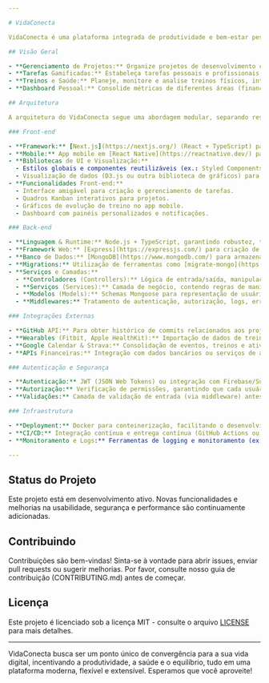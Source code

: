 ```yaml
---

# VidaConecta

VidaConecta é uma plataforma integrada de produtividade e bem-estar pessoal que unifica o gerenciamento de projetos, tarefas, treinos e estatísticas em um único ecossistema. Nosso objetivo é fornecer uma visão holística da vida do usuário, ajudando-o a manter o equilíbrio, melhorar o desempenho em diferentes áreas (profissional, pessoal e saúde) e alcançar metas de maneira organizada e motivadora.

## Visão Geral

- **Gerenciamento de Projetos:** Organize projetos de desenvolvimento com quadros Kanban, milestones, histórico de commits (GitHub) e prazos definidos.
- **Tarefas Gamificadas:** Estabeleça tarefas pessoais e profissionais, ganhe pontos e conquistas ao concluí-las e mantenha-se motivado por meio de um sistema de níveis e recompensas.
- **Treinos e Saúde:** Planeje, monitore e analise treinos físicos, integrando dispositivos wearables (Fitbit, Apple Watch) e visualizando métricas de evolução (peso levantado, distância, tempo).
- **Dashboard Pessoal:** Consolide métricas de diferentes áreas (financeiras, saúde, estudos) em um único painel, com gráficos, tabelas e integrações a serviços externos (Google Calendar, Strava, apps bancários).

## Arquitetura

A arquitetura do VidaConecta segue uma abordagem modular, separando responsabilidades entre front-end e back-end, e aproveitando diferentes tecnologias para cada camada.

### Front-end

- **Framework:** [Next.js](https://nextjs.org/) (React + TypeScript) para a camada web.
- **Mobile:** App mobile em [React Native](https://reactnative.dev/) para gerenciamento de treinos e acesso rápido às principais funcionalidades.
- **Bibliotecas de UI e Visualização:**  
  - Estilos globais e componentes reutilizáveis (ex.: Styled Components ou CSS Modules).  
  - Visualização de dados (D3.js ou outra biblioteca de gráficos) para o dashboard.
- **Funcionalidades Front-end:**  
  - Interface amigável para criação e gerenciamento de tarefas.  
  - Quadros Kanban interativos para projetos.  
  - Gráficos de evolução de treino no app mobile.  
  - Dashboard com painéis personalizados e notificações.

### Back-end

- **Linguagem & Runtime:** Node.js + TypeScript, garantindo robustez, tipagem e boa manutenção do código.
- **Framework Web:** [Express](https://expressjs.com/) para criação de rotas e endpoints RESTful.
- **Banco de Dados:** [MongoDB](https://www.mongodb.com/) para armazenamento de dados não estruturados, flexível o suficiente para lidar com tarefas, projetos, métricas e integrações diversas.
- **Migrations:** Utilização de ferramentas como [migrate-mongo](https://github.com/seppevs/migrate-mongo) para migrações de schema no MongoDB, garantindo consistência ao longo do ciclo de desenvolvimento.
- **Serviços e Camadas:**  
  - **Controladores (Controllers):** Lógica de entrada/saída, manipulação de requisições HTTP e resposta ao cliente.  
  - **Serviços (Services):** Camada de negócio, contendo regras de manipulação dos dados, integração com APIs externas (GitHub, Google Calendar, Strava, etc.) e lógica de pontos e conquistas.  
  - **Modelos (Models):** Schemas Mongoose para representação de usuários, projetos, tarefas, treinos e métricas.  
  - **Middlewares:** Tratamento de autenticação, autorização, logs, erros e cache.

### Integrações Externas

- **GitHub API:** Para obter histórico de commits relacionados aos projetos.
- **Wearables (Fitbit, Apple HealthKit):** Importação de dados de treino, permitindo análise no dashboard.
- **Google Calendar & Strava:** Consolidação de eventos, treinos e atividades físicas externas.
- **APIs Financeiras:** Integração com dados bancários ou serviços de agregação financeira, alimentando o dashboard com informações monetárias.

### Autenticação e Segurança

- **Autenticação:** JWT (JSON Web Tokens) ou integração com Firebase/Supabase para login, registro e controle de sessões.
- **Autorização:** Verificação de permissões, garantindo que cada usuário acesse apenas seus dados.
- **Validações:** Camada de validação de entrada (via middleware) antes do processamento, prevenindo dados inválidos ou maliciosos.

### Infraestrutura

- **Deployment:** Docker para conteinerização, facilitando o desenvolvimento, testes e implantação em produção.
- **CI/CD:** Integração contínua e entrega contínua (GitHub Actions ou outro serviço) para testes automatizados, lint, build e deploy.
- **Monitoramento e Logs:** Ferramentas de logging e monitoramento (ex.: Winston, Elastic Stack, Prometheus/Grafana) para análise de desempenho e manutenção.

---
```


## Status do Projeto

Este projeto está em desenvolvimento ativo. Novas funcionalidades e melhorias na usabilidade, segurança e performance são continuamente adicionadas.

## Contribuindo

Contribuições são bem-vindas! Sinta-se à vontade para abrir issues, enviar pull requests ou sugerir melhorias. Por favor, consulte nosso guia de contribuição (CONTRIBUTING.md) antes de começar.

## Licença

Este projeto é licenciado sob a licença MIT - consulte o arquivo [LICENSE](LICENSE) para mais detalhes.

---

VidaConecta busca ser um ponto único de convergência para a sua vida digital, incentivando a produtividade, a saúde e o equilíbrio, tudo em uma plataforma moderna, flexível e extensível. Esperamos que você aproveite!
